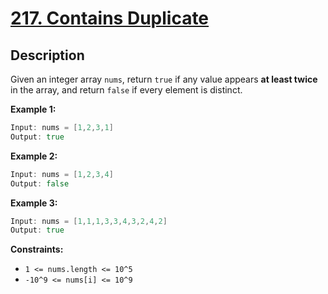 # [217. Contains Duplicate](https://leetcode.com/problems/contains-duplicate/)

## Description 

Given an integer array `nums`, return `true` if any value appears **at least twice** in the array, and return `false` if every element is distinct.

**Example 1:**
```go
Input: nums = [1,2,3,1]
Output: true
```

**Example 2:**
```go
Input: nums = [1,2,3,4]
Output: false
```

**Example 3:**
```go
Input: nums = [1,1,1,3,3,4,3,2,4,2]
Output: true
```

**Constraints:**
* `1 <= nums.length <= 10^5`
* `-10^9 <= nums[i] <= 10^9`